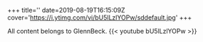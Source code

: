 +++
title=''
date=2019-08-19T16:15:09Z
cover='https://i.ytimg.com/vi/bU5lLzlYOPw/sddefault.jpg'
+++

All content belongs to GlennBeck.
{{< youtube bU5lLzlYOPw >}}
